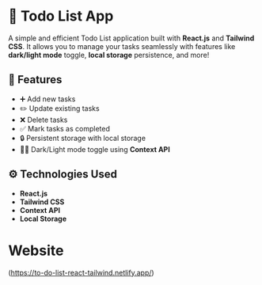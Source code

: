 # 📝 Todo List App

A simple and efficient Todo List application built with **React.js** and **Tailwind CSS**. It allows you to manage your tasks seamlessly with features like **dark/light mode** toggle, **local storage** persistence, and more!

## 🚀 Features
- ➕ Add new tasks
- ✏️ Update existing tasks
- ❌ Delete tasks
- ✅ Mark tasks as completed
- 🔒 Persistent storage with local storage
- 🌙🌞 Dark/Light mode toggle using **Context API**

## ⚙️ Technologies Used
- **React.js**
- **Tailwind CSS**
- **Context API**
- **Local Storage**
# Website
(https://to-do-list-react-tailwind.netlify.app/)
